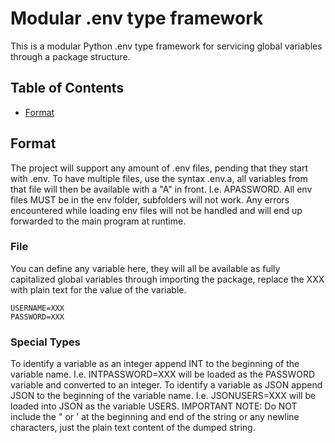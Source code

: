 # Modular .env type framework
This is a modular Python .env type framework for servicing global variables through a package structure.
## Table of Contents
* [Format](#format)
## Format
The project will support any amount of .env files, pending that they start with .env. To have multiple files, use the syntax .env.a, all variables from that file will then be available with a "A" in front. I.e. APASSWORD.
All env files MUST be in the env folder, subfolders will not work.
Any errors encountered while loading env files will not be handled and will end up forwarded to the main program at runtime.
### File
You can define any variable here, they will all be available as fully capitalized global variables through importing the package, replace the XXX with plain text for the value of the variable.
```
USERNAME=XXX
PASSWORD=XXX
```
### Special Types
To identify a variable as an integer append INT to the beginning of the variable name. I.e. INTPASSWORD=XXX will be loaded as the PASSWORD variable and converted to an integer.
To identify a variable as JSON append JSON to the beginning of the variable name. I.e. JSONUSERS=XXX will be loaded into JSON as the variable USERS. IMPORTANT NOTE: Do NOT include the " or ' at the beginning and end of the string or any newline characters, just the plain text content of the dumped string.